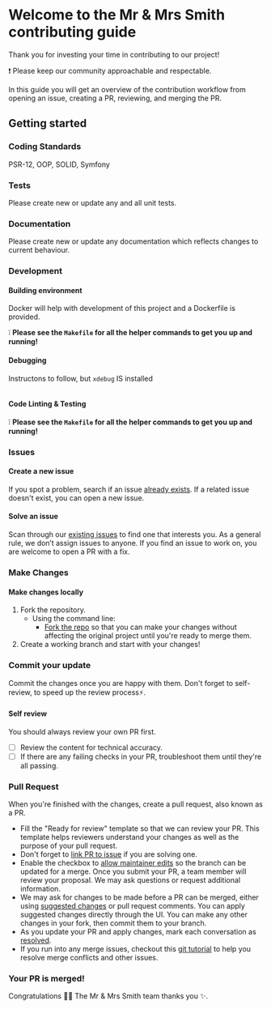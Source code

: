# Welcome to the Mr & Mrs Smith contributing guide

Thank you for investing your time in contributing to our project! 

:exclamation: Please keep our community approachable and respectable.

In this guide you will get an overview of the contribution workflow from opening an issue, creating a PR, reviewing, and merging the PR.

## Getting started

### Coding Standards

PSR-12, OOP, SOLID, Symfony

### Tests

Please create new or update any and all unit tests.

### Documentation

Please create new or update any documentation which reflects changes to current behaviour.

### Development

#### Building environment

Docker will help with development of this project and a Dockerfile is provided.

:grey_exclamation: **Please see the `Makefile` for all the helper commands to get you up and running!**

#### Debugging

Instructons to follow, but `xdebug` IS installed

```shell

```

#### Code Linting & Testing

:grey_exclamation: **Please see the `Makefile` for all the helper commands to get you up and running!**


### Issues

#### Create a new issue

If you spot a problem, search if an issue [already exists](https://github.com/mrandmrssmith/git@github.com:mrandmrssmith/symfony-messenger-json-serializer/issues). If a related issue doesn't exist, you can open a new issue.

#### Solve an issue

Scan through our [existing issues](https://github.com/mrandmrssmith/git@github.com:mrandmrssmith/symfony-messenger-json-serializer/issues) to find one that interests you. As a general rule, we don’t assign issues to anyone. If you find an issue to work on, you are welcome to open a PR with a fix.

### Make Changes

#### Make changes locally

1. Fork the repository.
   - Using the command line:
       - [Fork the repo](https://docs.github.com/en/github/getting-started-with-github/fork-a-repo#fork-an-example-repository) so that you can make your changes without affecting the original project until you're ready to merge them.
2. Create a working branch and start with your changes!

### Commit your update

Commit the changes once you are happy with them. Don't forget to self-review, to speed up the review process:zap:.

#### Self review

You should always review your own PR first.

- [ ] Review the content for technical accuracy.
- [ ] If there are any failing checks in your PR, troubleshoot them until they're all passing.

### Pull Request

When you're finished with the changes, create a pull request, also known as a PR.
- Fill the "Ready for review" template so that we can review your PR. This template helps reviewers understand your changes as well as the purpose of your pull request.
- Don't forget to [link PR to issue](https://docs.github.com/en/issues/tracking-your-work-with-issues/linking-a-pull-request-to-an-issue) if you are solving one.
- Enable the checkbox to [allow maintainer edits](https://docs.github.com/en/github/collaborating-with-issues-and-pull-requests/allowing-changes-to-a-pull-request-branch-created-from-a-fork) so the branch can be updated for a merge.
  Once you submit your PR, a team member will review your proposal. We may ask questions or request additional information.
- We may ask for changes to be made before a PR can be merged, either using [suggested changes](https://docs.github.com/en/github/collaborating-with-issues-and-pull-requests/incorporating-feedback-in-your-pull-request) or pull request comments. You can apply suggested changes directly through the UI. You can make any other changes in your fork, then commit them to your branch.
- As you update your PR and apply changes, mark each conversation as [resolved](https://docs.github.com/en/github/collaborating-with-issues-and-pull-requests/commenting-on-a-pull-request#resolving-conversations).
- If you run into any merge issues, checkout this [git tutorial](https://github.com/skills/resolve-merge-conflicts) to help you resolve merge conflicts and other issues.

### Your PR is merged!

Congratulations :tada::tada: The Mr & Mrs Smith team thanks you :sparkles:.
